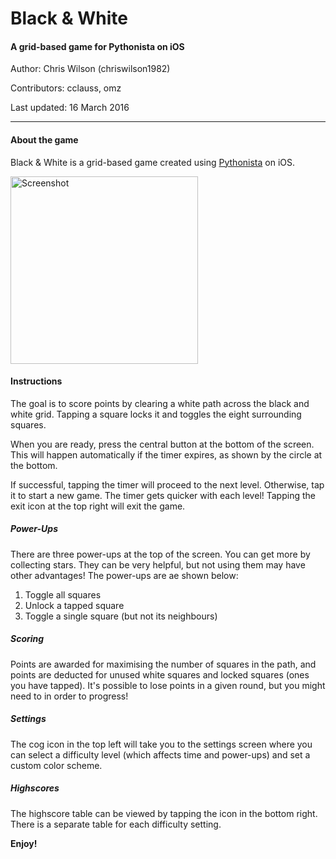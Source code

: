 # Black & White
#### A grid-based game for Pythonista on iOS

Author: Chris Wilson (chriswilson1982)

Contributors: cclauss, omz

Last updated: 16 March 2016

***

#### About the game

Black & White is a grid-based game created using [Pythonista](http://omz-software.com/pythonista/) on iOS.

<img src="https://www.dropbox.com/s/z3tkj57kgdc8tbq/screenshot.png?raw=1" alt="Screenshot" width="300"/>


#### Instructions

The goal is to score points by clearing a white path across the black and white grid. Tapping a square locks it and toggles the eight surrounding squares. 

When you are ready, press the central button at the bottom of the screen. This will happen automatically if the timer expires, as shown by the circle at the bottom.

If successful, tapping the timer will proceed to the next level. Otherwise, tap it to start a new game. The timer gets quicker with each level! Tapping the exit icon at the top right will exit the game.

##### Power-Ups

There are three power-ups at the top of the screen. You can get more by collecting stars. They can be very helpful, but not using them may have other advantages! The power-ups are ae shown below:

1. Toggle all squares
2. Unlock a tapped square
3. Toggle a single square (but not its neighbours)

##### Scoring

Points are awarded for maximising the number of squares in the path, and points are deducted for unused white squares and locked squares (ones you have tapped). It's possible to lose points in a given round, but you might need to in order to progress!

##### Settings

The cog icon in the top left will take you to the settings screen where you can select a difficulty level (which affects time and power-ups) and set a custom color scheme.

##### Highscores

The highscore table can be viewed by tapping the icon in the bottom right. There is a separate table for each difficulty setting.

__Enjoy!__
